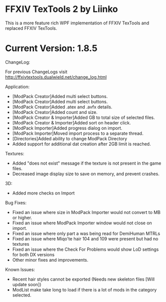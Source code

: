 
# FFXIV TexTools 2 by Liinko
This is a more feature rich WPF implementation of FFXIV TexTools and replaced FFXIV TexTools.

# Current Version: 1.8.5
ChangeLog:

For previous ChangeLogs visit http://ffxivtextools.dualwield.net/change_log.html

Application:
 - [ModPack Creator]Added multi select buttons.
 - [ModPack Creator]Added multi select buttons.
 - [ModPack Creator]Added .atex and .avfx details.
 - [ModPack Creator]Added count and size.
 - [ModPack Creator & Importer]Added GB to total size of selected files.
 - [ModPack Creator & Importer]Added sort on header click.
 - [ModPack Importer]Added progress dialog on import.
 - [ModPack Importer]Moved import process to a separate thread.
 - [Directories]Added ability to change ModPack Directory
 - Added support for additional dat creation after 2GB limit is reached.
 
Textures:
 - Added "does not exist" message if the texture is not present in the game files.
 - Decreased image display size to save on memory, and prevent crashes.

3D:
 - Added more checks on Import

Bug Fixes:
 - Fixed an issue where size in ModPack Importer would not convert to MB or higher.
 - Fixed an issue where ModPack Importer window would not close on import.
 - Fixed an issue where only part a was being read for DemiHuman MTRLs
 - Fixed an issue where Miqo'te hair 104 and 109 were present but had no textures
 - Fixed an issue where the Check For Problems would show LoD settings for both DX versions
 - Other minor fixes and improvements.
 
Known Issues:
 - Recent hair styles cannot be exported (Needs new skeleton files [Will update soon])
 - ModList make take long to load if there is a lot of mods in the category selected.
